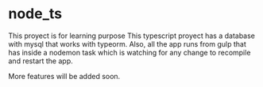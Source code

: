 # node_ts
This proyect is for learning purpose
This typescript proyect has a database with mysql that works with typeorm. Also, all the app runs from gulp that has inside a nodemon task
which is watching for any change to recompile and restart the app.

More features will be added soon.
